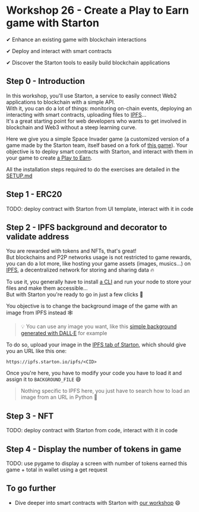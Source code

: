 # Workshop 26 - Create a Play to Earn game with Starton

✔ Enhance an existing game with blockchain interactions

✔ Deploy and interact with smart contracts

✔ Discover the Starton tools to easily build blockchain applications


## Step 0 - Introduction

In this workshop, you'll use Starton, a service to easily connect Web2 applications to blockchain with a simple API.  
With it, you can do a lot of things: monitoring on-chain events, deploying an interacting with smart contracts, uploading files to [IPFS](https://ipfs.tech/)...  
It's a great starting point for web developers who wants to get involved in blockchain and Web3 without a steep learning curve.

Here we give you a simple Space Invader game (a customized version of a game made by the Starton team, itself based on a fork of [this game](https://github.com/leerob/space-invaders)). Your objective is to deploy smart contracts with Starton, and interact with them in your game to create [a Play to Earn](https://decrypt.co/resources/what-are-play-to-earn-games-how-players-are-making-a-living-with-nfts).

All the installation steps required to do the exercises are detailed in the [SETUP.md](./SETUP.md)

## Step 1 - ERC20
TODO: deploy contract with Starton from UI template, interact with it in code

## Step 2 - IPFS background and decorator to validate address
You are rewarded with tokens and NFTs, that's great!  
But blockchains and P2P networks usage is not restricted to game rewards, you can do a lot more, like hosting your game assets (images, musics...) on [IPFS](https://ipfs.tech/), a decentralized network for storing and sharing data 🔥

To use it, you generally have to install [a CLI](https://ipfs.io/#install) and run your node to store your files and make them accessible...  
But with Starton you're ready to go in just a few clicks 🤩

You objective is to change the background image of the game with an image from IPFS instead 🕸️  
> 💡 You can use any image you want, like this [simple background generated with DALL·E](https://labs.openai.com/s/o7FRxbyER0wGMAy8umPYrGTu) for example

To do so, upload your image in the [IPFS tab of Starton](https://app.starton.io/ipfs), which should give you an URL like this one:
```
https://ipfs.starton.io/ipfs/<CID>
```

Once you're here, you have to modify your code you have to load it and assign it to `BACKGROUND_FILE` 😄

> Nothing specific to IPFS here, you just have to search how to load an image from an URL in Python 🔎

## Step 3 - NFT
TODO: deploy contract with Starton from code, interact with it in code

## Step 4 - Display the number of tokens in game
TODO: use pygame to display a screen with number of tokens earned this game + total in wallet using a get request

## To go further

- Dive deeper into smart contracts with Starton with [our workshop](https://github.com/PoCInnovation/Workshops/tree/master/p2p/2.Starton_Smart_Contracts) 😄